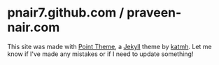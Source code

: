 # pnair7.github.com / praveen-nair.com

This site was made with [Point Theme](https://github.com/katmh/point-theme), a [Jekyll](https://github.com/katmh) theme by [katmh](https://github.com/katmh). Let me know if I've made any mistakes or if I need to update something!